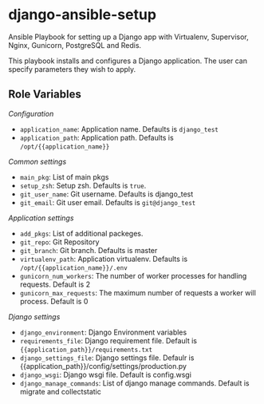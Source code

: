 # django-ansible-setup
Ansible Playbook for setting up a Django app with Virtualenv, Supervisor, Nginx, Gunicorn, PostgreSQL and Redis.


This playbook installs and configures a Django application. The user can specify parameters they wish to apply.

Role Variables
--------------
*Configuration*

* `application_name`: Application name. Defaults is `django_test`
* `application_path`: Application path. Defaults is `/opt/{{application_name}}`

*Common settings*

* `main_pkg`: List of main pkgs
* `setup_zsh`: Setup zsh. Defaults is `true`.
* `git_user_name`: Git username. Defaults is django_test
* `git_email`: Git user email. Defaults is `git@django_test`


*Application settings*

* `add_pkgs`: List of additional packeges.
* `git_repo`: Git Repository
* `git_branch`: Git branch. Defaults is master
* `virtualenv_path`: Application virtualenv. Defaults is `/opt/{{application_name}}/.env`
* `gunicorn_num_workers`: The number of worker processes for handling requests. Default is 2
* `gunicorn_max_requests`: The maximum number of requests a worker will process. Default is 0

*Django settings*

* `django_environment`: Django Environment variables
* `requirements_file`: Django requirement file. Default is `{{application_path}}/requirements.txt`
* `django_settings_file`: Django settings file. Defaulr is {{application_path}}/config/settings/production.py
* `django_wsgi`: Django wsgi file. Default is config.wsgi
* `django_manage_commands`: List of django manage commands. Default is migrate and collectstatic
